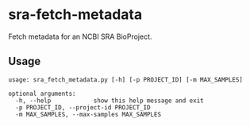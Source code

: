 # sra-fetch-metadata
Fetch metadata for an NCBI SRA BioProject.

## Usage

```
usage: sra_fetch_metadata.py [-h] [-p PROJECT_ID] [-m MAX_SAMPLES]

optional arguments:
  -h, --help            show this help message and exit
  -p PROJECT_ID, --project-id PROJECT_ID
  -m MAX_SAMPLES, --max-samples MAX_SAMPLES
```